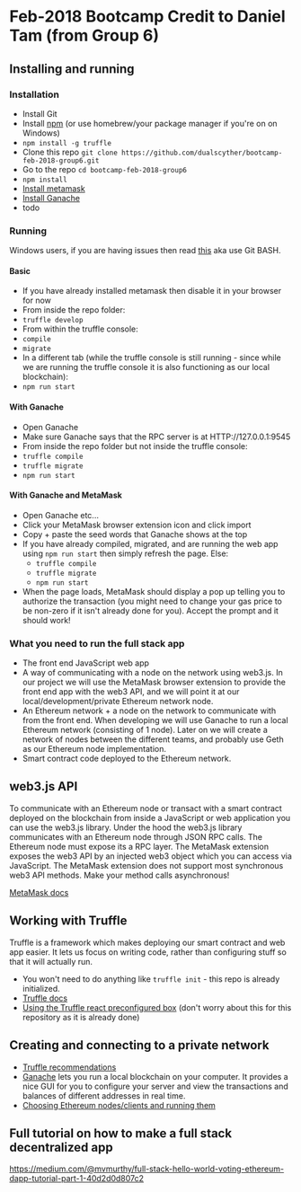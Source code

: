 # Feb-2018 Bootcamp Credit to Daniel Tam (from Group 6)

## Installing and running

### Installation

- Install Git
- Install [npm](https://www.npmjs.com/get-npm) (or use homebrew/your package manager if you're on on Windows)
- `npm install -g truffle`
- Clone this repo `git clone https://github.com/dualscyther/bootcamp-feb-2018-group6.git`
- Go to the repo `cd bootcamp-feb-2018-group6`
- `npm install`
- [Install metamask](https://metamask.io/)
- [Install Ganache](http://truffleframework.com/ganache/)
- todo

### Running

Windows users, if you are having issues then read [this](http://truffleframework.com/docs/advanced/configuration#resolving-naming-conflicts-on-windows) aka use Git BASH.

#### Basic

- If you have already installed metamask then disable it in your browser for now
- From inside the repo folder:
- `truffle develop`
- From within the truffle console:
- `compile`
- `migrate`
- In a different tab (while the truffle console is still running - since while we are running the truffle console it is also functioning as our local blockchain):
- `npm run start`

#### With Ganache

- Open Ganache
- Make sure Ganache says that the RPC server is at HTTP://127.0.0.1:9545
- From inside the repo folder but not inside the truffle console:
- `truffle compile`
- `truffle migrate`
- `npm run start`

#### With Ganache and MetaMask

- Open Ganache etc...
- Click your MetaMask browser extension icon and click import
- Copy + paste the seed words that Ganache shows at the top
- If you have already compiled, migrated, and are running the web app using `npm run start` then simply refresh the page. Else:
  - `truffle compile`
  - `truffle migrate`
  - `npm run start`
- When the page loads, MetaMask should display a pop up telling you to authorize the transaction (you might need to change your gas price to be non-zero if it isn't already done for you). Accept the prompt and it should work!

### What you need to run the full stack app

- The front end JavaScript web app
- A way of communicating with a node on the network using web3.js. In our project we will use the MetaMask browser extension to provide the front end app with the web3 API, and we will point it at our local/development/private Ethereum network node.
- An Ethereum network + a node on the network to communicate with from the front end. When developing we will use Ganache to run a local Ethereum network (consisting of 1 node). Later on we will create a network of nodes between the different teams, and probably use Geth as our Ethereum node implementation.
- Smart contract code deployed to the Ethereum network.

## web3.js API

To communicate with an Ethereum node or transact with a smart contract deployed on the blockchain from inside a JavaScript or web application you can use the web3.js library. Under the hood the web3.js library communicates with an Ethereum node through JSON RPC calls. The Ethereum node must expose its a RPC layer. The MetaMask extension exposes the web3 API by an injected web3 object which you can access via JavaScript. The MetaMask extension does not support most synchronous web3 API methods. Make your method calls asynchronous!

[MetaMask docs](https://github.com/MetaMask/faq/blob/master/DEVELOPERS.md)

## Working with Truffle

Truffle is a framework which makes deploying our smart contract and web app easier. It lets us focus on writing code, rather than configuring stuff so that it will actually run.

- You won't need to do anything like `truffle init` - this repo is already initialized.
- [Truffle docs](http://truffleframework.com/docs/)
- [Using the Truffle react preconfigured box](http://truffleframework.com/boxes/react) (don't worry about this for this repository as it is already done)

## Creating and connecting to a private network

- [Truffle recommendations](http://truffleframework.com/docs/getting_started/client)
- [Ganache](http://truffleframework.com/ganache/) lets you run a local blockchain on your computer. It provides a nice GUI for you to configure your server and view the transactions and balances of different addresses in real time.
- [Choosing Ethereum nodes/clients and running them](https://www.ethereum.org/cli)

## Full tutorial on how to make a full stack decentralized app

<https://medium.com/@mvmurthy/full-stack-hello-world-voting-ethereum-dapp-tutorial-part-1-40d2d0d807c2>